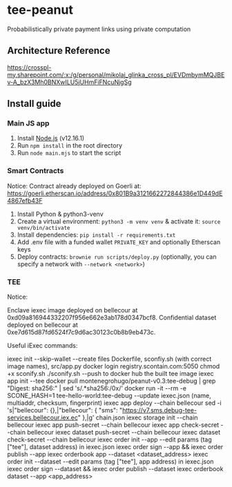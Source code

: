 # tee-peanut

Probabilistically private payment links using private computation

## Architecture Reference

https://crosspl-my.sharepoint.com/:x:/g/personal/mikolaj_glinka_cross_pl/EVDmbymMQJBEv-A_bzX3Mh0BNXwILU5jUHmFiFNcuNjgSg

## Install guide

### Main JS app

1. Install [Node.js](https://nodejs.org/en/download/) (v12.16.1)
2. Run `npm install` in the root directory
3. Run `node main.mjs` to start the script

### Smart Contracts

Notice: Contract already deployed on Goerli at: https://goerli.etherscan.io/address/0x801B9a3121662272844386e1D449dE4867efb43F

1. Install Python & python3-venv
2. Create a virtual environment: `python3 -m venv venv` & activate it: `source venv/bin/activate`
3. Install dependencies: `pip install -r requirements.txt`
4. Add .env file with a funded wallet `PRIVATE_KEY` and optionally Etherscan keys
5. Deploy contracts: `brownie run scripts/deploy.py` (optionally, you can specify a network with `--network <network>`)

### TEE

Notice:

Enclave iexec image deployed on bellecour at 0xd09a816944332207f956e662e3ab178d0347bcf8.
Confidential dataset deployed on bellecour at 0xe7d615d87fd6524f7c9d6ac30123c0b8b9eb473c.

Useful iExec commands:

iexec init --skip-wallet
--create files Dockerfile, sconfiy.sh (with correct image names), src/app.py
docker login registry.scontain.com:5050
chmod +x sconify.sh
./sconify.sh
--push to docker hub the built tee image
iexec app init --tee
docker pull montenegrohugo/peanut-v0.3:tee-debug | grep "Digest: sha256:" | sed 's/.\*sha256:/0x/'
docker run -it --rm -e SCONE_HASH=1 tee-hello-world:tee-debug
--update iexec.json (name, multiaddr, checksum, fingerprint)
iexec app deploy --chain bellecour
sed -i 's|"bellecour": {},|"bellecour": { "sms": "https://v7.sms.debug-tee-services.bellecour.iex.ec" },|g' chain.json
iexec storage init --chain bellecour
iexec app push-secret --chain bellecour
iexec app check-secret --chain bellecour
iexec dataset push-secret --chain bellecour
iexec dataset check-secret --chain bellecour
iexec order init --app
--edit params (tag ["tee"], dataset address) in iexec.json
iexec order sign --app && iexec order publish --app
iexec orderbook app <your app address> --dataset <dataset_address>
iexec order init --dataset
--edit params (tag ["tee"], app address) in iexec.json
iexec order sign --dataset && iexec order publish --dataset
iexec orderbook dataset <your dataset address> --app <app_address>
